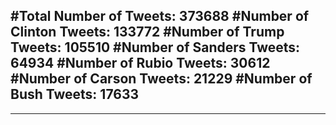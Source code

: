 #Total Number of Tweets: 373688 
#Number of Clinton Tweets: 133772
#Number of Trump Tweets: 105510
#Number of Sanders Tweets: 64934
#Number of Rubio Tweets: 30612
#Number of Carson Tweets: 21229
#Number of Bush Tweets: 17633
---
---
